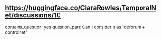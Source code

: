 ## https://huggingface.co/CiaraRowles/TemporalNet/discussions/10

contains_question: yes
question_part: Can I consider it as "deforum + controlnet"